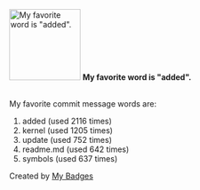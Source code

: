 <img src="https://my-badges.github.io/my-badges/favorite-word.png" alt="My favorite word is &quot;added&quot;." title="My favorite word is &quot;added&quot;." width="128">
<strong>My favorite word is &quot;added&quot;.</strong>
<br><br>

My favorite commit message words are:

1. added (used 2116 times)
2. kernel (used 1205 times)
3. update (used 752 times)
4. readme.md (used 642 times)
5. symbols (used 637 times)


Created by <a href="https://github.com/my-badges/my-badges">My Badges</a>